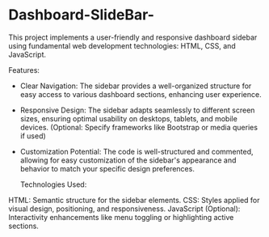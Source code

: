 # Dashboard-SlideBar-
This project implements a user-friendly and responsive dashboard sidebar using fundamental web development technologies: HTML, CSS, and JavaScript. 

Features:

* Clear Navigation: The sidebar provides a well-organized structure for easy access to various dashboard sections, enhancing user experience.
* Responsive Design: The sidebar adapts seamlessly to different screen sizes, ensuring optimal usability on desktops, tablets, and mobile devices. (Optional: Specify frameworks like 
 Bootstrap or media queries if used)
* Customization Potential: The code is well-structured and commented, allowing for easy customization of the sidebar's appearance and behavior to match your specific design preferences.

  Technologies Used:

HTML: Semantic structure for the sidebar elements.
CSS: Styles applied for visual design, positioning, and responsiveness.
JavaScript (Optional): Interactivity enhancements like menu toggling or highlighting active sections.
